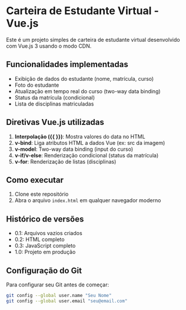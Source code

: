 # Carteira de Estudante Virtual - Vue.js

Este é um projeto simples de carteira de estudante virtual desenvolvido com Vue.js 3 usando o modo CDN.

## Funcionalidades implementadas

- Exibição de dados do estudante (nome, matrícula, curso)
- Foto do estudante
- Atualização em tempo real do curso (two-way data binding)
- Status da matrícula (condicional)
- Lista de disciplinas matriculadas

## Diretivas Vue.js utilizadas

1. **Interpolação ({{ }})**: Mostra valores do data no HTML
2. **v-bind**: Liga atributos HTML a dados Vue (ex: src da imagem)
3. **v-model**: Two-way data binding (input do curso)
4. **v-if/v-else**: Renderização condicional (status da matrícula)
5. **v-for**: Renderização de listas (disciplinas)

## Como executar

1. Clone este repositório
2. Abra o arquivo `index.html` em qualquer navegador moderno

## Histórico de versões

- 0.1: Arquivos vazios criados
- 0.2: HTML completo
- 0.3: JavaScript completo
- 1.0: Projeto em produção

## Configuração do Git

Para configurar seu Git antes de começar:

```bash
git config --global user.name "Seu Nome"
git config --global user.email "seu@email.com"
```
